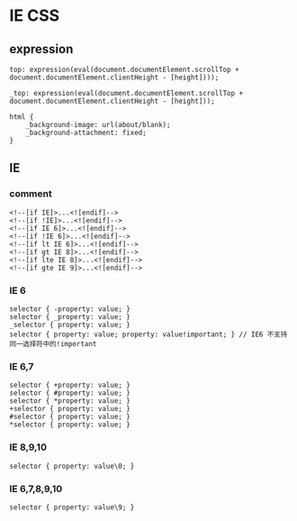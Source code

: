 # IE CSS

## expression

    top: expression(eval(document.documentElement.scrollTop + document.documentElement.clientHeight - [height])));

    _top: expression(eval(document.documentElement.scrollTop + document.documentElement.clientHeight - [height]));

    html {
        _background-image: url(about/blank);
        _background-attachment: fixed;
    }

## IE

### comment

    <!--[if IE]>...<![endif]-->
    <!--[if !IE]>...<![endif]-->
    <!--[if IE 6]>...<![endif]-->
    <!--[if !IE 6]>...<![endif]-->
    <!--[if lt IE 6]>...<![endif]-->
    <!--[if gt IE 8]>...<![endif]-->
    <!--[if lte IE 8]>...<![endif]-->
    <!--[if gte IE 9]>...<![endif]-->
    

### IE 6

    selector { -property: value; }
    selector { _property: value; }
    _selector { property: value; }
    selector { property: value; property: value!important; } // IE6 不支持同一选择符中的!important

### IE 6,7

    selector { +property: value; }
    selector { #property: value; }
    selector { *property: value; }
    +selector { property: value; }
    #selector { property: value; }
    *selector { property: value; }

### IE 8,9,10

    selector { property: value\0; }

### IE 6,7,8,9,10

    selector { property: value\9; }